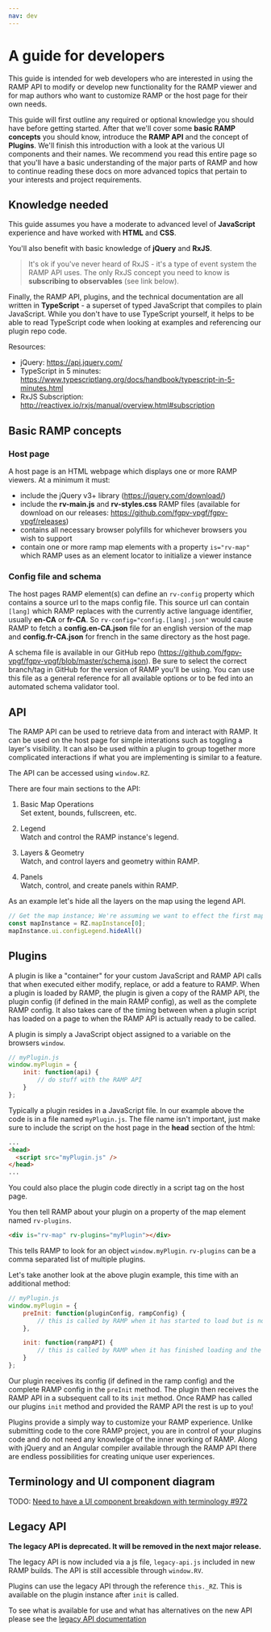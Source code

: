 ```yaml
---
nav: dev
---
```


# A guide for developers

This guide is intended for web developers who are interested in using the RAMP API to modify or develop new functionality for the RAMP viewer and for map authors who want to customize RAMP or the host page for their own needs.

This guide will first outline any required or optional knowledge you should have before getting started. After that we'll cover some **basic RAMP concepts** you should know, introduce the **RAMP API** and the concept of **Plugins**. We'll finish this introduction with a look at the various UI components and their names. We recommend you read this entire page so that you'll have a basic understanding of the major parts of RAMP and how to continue reading these docs on more advanced topics that pertain to your interests and project requirements.

## Knowledge needed

This guide assumes you have a moderate to advanced level of **JavaScript** experience and have worked with **HTML** and **CSS**.

You'll also benefit with basic knowledge of **jQuery** and **RxJS**.

> It's ok if you've never heard of RxJS - it's a type of event system the RAMP API uses. The only RxJS concept you need to know is **subscribing to observables** (see link below).

Finally, the RAMP API, plugins, and the technical documentation are all written in **TypeScript** - a superset of typed JavaScript that compiles to plain JavaScript. While you don't have to use TypeScript yourself, it helps to be able to read TypeScript code when looking at examples and referencing our plugin repo code.

Resources:

- jQuery: https://api.jquery.com/
- TypeScript in 5 minutes: https://www.typescriptlang.org/docs/handbook/typescript-in-5-minutes.html
- RxJS Subscription: http://reactivex.io/rxjs/manual/overview.html#subscription

## Basic RAMP concepts

### Host page

A host page is an HTML webpage which displays one or more RAMP viewers. At a minimum it must:
- include the jQuery v3+ library (https://jquery.com/download/)
- include the **rv-main.js** and **rv-styles.css** RAMP files (available for download on our releases: https://github.com/fgpv-vpgf/fgpv-vpgf/releases)
- contains all necessary browser polyfills for whichever browsers you wish to support
- contain one or more ramp map elements with a property `is="rv-map"` which RAMP uses as an element locator to initialize a viewer instance


### Config file and schema

The host pages RAMP element(s) can define an `rv-config` property which contains a source url to the maps config file. This source url can contain `[lang]` which RAMP replaces with the currently active language identifier, usually **en-CA** or **fr-CA**. So `rv-config="config.[lang].json"` would cause RAMP to fetch a **config.en-CA.json** file for an english version of the map and **config.fr-CA.json** for french in the same directory as the host page.

A schema file is available in our GitHub repo (https://github.com/fgpv-vpgf/fgpv-vpgf/blob/master/schema.json). Be sure to select the correct branch/tag in GitHub for the version of RAMP you'll be using. You can use this file as a general reference for all available options or to be fed into an automated schema validator tool.


## API

The RAMP API can be used to retrieve data from and interact with RAMP. It can be used on the host page for simple interations such as toggling a layer's visibility.
It can also be used within a plugin to group together more complicated interactions if what you are implementing is similar to a feature.

The API can be accessed using `window.RZ`.

There are four main sections to the API:

1. Basic Map Operations<br/>
Set extent, bounds, fullscreen, etc.

2. Legend<br/>
Watch and control the RAMP instance's legend.

3. Layers & Geometry<br/>
Watch, and control layers and geometry within RAMP.

4. Panels<br/>
Watch, control, and create panels within RAMP.

As an example let's hide all the layers on the map using the legend API.
```js
// Get the map instance; We're assuming we want to effect the first map on the page
const mapInstance = RZ.mapInstance[0];
mapInstance.ui.configLegend.hideAll()
```

## Plugins

A plugin is like a "container" for your custom JavaScript and RAMP API calls that when executed either modify, replace, or add a feature to RAMP. When a plugin is loaded by RAMP, the plugin is given a copy of the RAMP API, the plugin config (if defined in the main RAMP config), as well as the complete RAMP config. It also takes care of the timing between when a plugin script has loaded on a page to when the RAMP API is actually ready to be called.

A plugin is simply a JavaScript object assigned to a variable on the browsers `window`.

```js
// myPlugin.js
window.myPlugin = {
    init: function(api) {
        // do stuff with the RAMP API
    }
};
```

Typically a plugin resides in a JavaScript file. In our example above the code is in a file named `myPlugin.js`. The file name isn't important, just make sure to include the script on the host page in the **head** section of the html:

```html
...
<head>
  <script src="myPlugin.js" />
</head>
...
```

You could also place the plugin code directly in a script tag on the host page.

You then tell RAMP about your plugin on a property of the map element named `rv-plugins`.

```html
<div is="rv-map" rv-plugins="myPlugin"></div>
```

This tells RAMP to look for an object `window.myPlugin`. `rv-plugins` can be a comma separated list of multiple plugins.

Let's take another look at the above plugin example, this time with an additional method:

```js
// myPlugin.js
window.myPlugin = {
    preInit: function(pluginConfig, rampConfig) {
        // this is called by RAMP when it has started to load but is not yet ready
    },

    init: function(rampAPI) {
        // this is called by RAMP when it has finished loading and the RAMP api is ready
    }
};
```

Our plugin receives its config (if defined in the ramp config) and the complete RAMP config in the `preInit` method. The plugin then receives the RAMP API in a subsequent call to its `init` method. Once RAMP has called our plugins `init` method and provided the RAMP API the rest is up to you!

Plugins provide a simply way to customize your RAMP experience. Unlike submitting code to the core RAMP project, you are in control of your plugins code and do not need any knowledge of the inner working of RAMP. Along with jQuery and an Angular compiler available through the RAMP API there are endless possibilities for creating unique user experiences.


## Terminology and UI component diagram

TODO: [Need to have a UI component breakdown with terminology #972](https://github.com/fgpv-vpgf/fgpv-vpgf/issues/972)

## Legacy API

**The legacy API is deprecated. It will be removed in the next major release.**

The legacy API is now included via a js file, `legacy-api.js` included in new RAMP builds. The API is still accessible through `window.RV`.

Plugins can use the legacy API through the reference `this._RZ`. This is available on the plugin instance after `init` is called.

To see what is available for use and what has alternatives on the new API please see the [legacy API documentation](/developer/legacy_api)